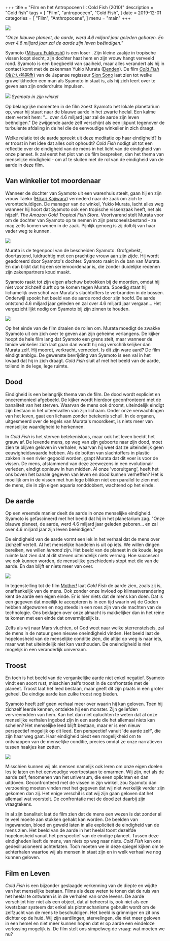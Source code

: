 +++
title = "Film en het Antropoceen II: Cold Fish (2010)"
description = "Cold fish"
tags = [
    "Film",
    "antropoceen",
    "Cold Fish",
]
date = 2019-12-01
categories = [
    "Film",
    "Anthropocene",
]
menu = "main"
+++

![](https://github.com/Boreque/deklos/blob/master/static/images/coldfish1borisvanmeurs.png?raw=true)

*"Onze blauwe planeet, de aarde, werd 4.6 miljard jaar geleden geboren. En over 4.6 miljard jaar zal de aarde zijn leven beëindigen."*

<!--more-->

Syamoto ([Mitsuru Fukikoshi](https://en.wikipedia.org/wiki/Mitsuru_Fukikoshi)) is een loser . Zijn kleine zaakje in tropische vissen loopt slecht, zijn dochter haat hem en zijn vrouw hangt verveeld rond. Syamoto is een boegbeeld van saaiheid, maar alles verandert als hij in contact komt met de zakenman Yukio Murata ([Denden](https://en.wikipedia.org/wiki/Denden)). De film [*Cold Fish* (冷たい熱帯魚)](https://www.imdb.com/title/tt1632547/?ref_=ttpl_pl_tt) van de Japanse regisseur [Sion Sono](https://www.imdb.com/name/nm0814469/?ref_=tt_ov_dr) laat zien tot welke gruwelijkheden een man als Syamoto in staat is, als hij zich leert over te geven aan zijn onderdrukte impulsen.

![](https://github.com/Boreque/deklos/blob/master/static/images/coldfish2borisvanmeurs.png?raw=true)
*Syamoto in zijn winkel*

Op belangrijke momenten in de film zoekt Syamoto het lokale planetarium op, waar hij staart naar de blauwe aarde in het zwarte heelal. Een kalme stem vertelt hem: "... over 4.6 miljard jaar zal de aarde zijn leven beëndigen." De zwijgende aarde zelf verschijnt als een ijkpunt tegenover de turbulente afdaling in de hel die de eenvoudige winkelier in zich draagt. 

Welke relatie tot de aarde spreekt uit deze meditatie op haar eindigheid? Is er troost in het idee dat alles ooit ophoudt? *Cold Fish* nodigt uit tot een reflectie over de eindigheid van de mens in het licht van de eindigheid van onze planeet. Ik zal eerst het plot van de film bespreken, dan het thema van menselijke eindigheid - om af te sluiten met de rol van de eindigheid van de aarde in deze film.


## Van winkelier tot moordenaar

Wanneer de dochter van Syamoto uit een warenhuis steelt, gaan hij en zijn vrouw Taeko ([Hikari Kajiwara](https://www.imdb.com/name/nm2069032/)) vernederd naar de zaak om zich te verontschuldigen. De manager van de winkel, Yukio Murata, lacht alles weg wanneer hij hoort dat Syamoto ook een tropische vissenzaak heeft, net als hijzelf. *The Amazon Gold Tropical Fish Store*. Voortvarend stelt Murata voor om de dochter van Syamoto op te nemen in zijn personeelsbestand - ze mag zelfs komen wonen in de zaak. Pijnlijk genoeg is zij dolblij van haar vader weg te kunnen. 

![](https://github.com/Boreque/deklos/blob/master/static/images/coldfish3borisvanmeurs.png?raw=true)

Murata is de tegenpool van de bescheiden Syamoto. Grofgebekt, doortastend, luidruchtig met een prachtige vrouw aan zijn zijde. Hij wordt geadoreerd door Syamoto's dochter. Syamoto raakt in de ban van Murata. En dan blijkt dat hij een seriemoordenaar is, die zonder duidelijke redenen zijn zakenpartners koud maakt.

Syamoto raakt tot zijn eigen afschuw betrokken bij de moorden, omdat hij niet voor zichzelf durft op te komen tegen Murata. Spoedig staat hij lichamelijk overschot van Murata's slachtoffers te verbranden in de bossen. Onderwijl spookt het beeld van de aarde rond door zijn hoofd. De aarde ontstond 4.6 miljard jaar geleden en zal over 4.6 miljard jaar vergaan... Het vergezicht lijkt nodig om Syamoto bij zijn zinnen te houden.

![](https://github.com/Boreque/deklos/blob/master/static/images/coldfish4borisvanmeurs.png?raw=true)

Op het einde van de film draaien de rollen om. Murata moedigt de zwakke Syamoto uit om zich over te geven aan zijn geheime verlangens. De kijker hoopt de hele film lang dat Syamoto een grens stelt, maar wanneer de timide winkelier zich laat gaan dan wordt hij nóg verschrikkelijker dan Murata zelf. Hij moordt, verkracht, vernedert. Is dit zijn ware aard? De film eindigt ambigu. De gewenste bevrijding van Syamoto is een val in het kwaad dat hij in zich draagt. *Cold Fish* sluit af met het beeld van de aarde, tollend in de lege, lege ruimte.

## Dood

Eindigheid is een belangrijk thema van de film. De dood wordt expliciet en onceremonieel afgebeeld. De kijker wordt hierdoor geconfronteerd met de banaliteit van het sterven. Waarvan de mens ook droomt, uiteindelijk eindigt zijn bestaan in het uiteenvallen van zijn lichaam. Onder onze verwachtingen van het leven, gaat een lichaam zonder betekenis schuil. In de organen, uitgesmeerd over de tegels van Murata's moordkeet, is niets meer van menselijke waardigheid te herkennen.

In *Cold Fish* is het sterven betekenisloos, maar ook het leven beeldt het grauw af. De levende mens, op weg van zijn geboorte naar zijn dood, moet zien te blijven geloven in verhalen, waarvan hij weet dat ze uiteindelijk geen eeuwigheidswaarde hebben. Als de botten van slachtoffers in plastic zakken in een rivier gegooid worden, grapt Murata dat dit voer is voor de vissen. De mens, afstammend van deze zeewezens in een evolutionair verleden, eindigt opnieuw in hun midden. Al onze 'vooruitgang', heeft het ons boven het banale gegeven van leven en dood kunnen verheffen? Het is moeilijk om in de vissen met hun lege blikken niet een parallel te zien met de mens, die in zijn eigen aquaria ronddobbert, wachtend op het einde. 


## De aarde

Op een vreemde manier deelt de aarde in onze menselijke eindigheid. Syamoto is gefascineerd met het beeld dat hij in het planetarium zag. "Onze blauwe planeet, de aarde, werd 4.6 miljard jaar geleden geboren... en zal over 4.6 miljard jaar zijn leven beëindigen." 

De eindigheid van de aarde vormt een lek in het verhaal dat de mens over zichzelf vertelt. Al het menselijke handelen is uit op iets. We willen dingen bereiken, we willen *iemand* zijn. Het beeld van de planeet in de koude, lege ruimte laat zien dat al dit streven uiteindelijk niets vermag. Hoe succesvol we ook kunnen worden, de menselijke geschiedenis stopt met die van de aarde. En dan blijft er niets meer van over.

![](https://github.com/Boreque/deklos/blob/master/static/images/coldfish5borisvanmeurs.png?raw=true)

In tegenstelling tot de film [Mother!](https://de-klos.net/mother) laat *Cold Fish* de aarde zien, zoals zij is, onafhankelijk van de mens. Ook zonder onze invloed op klimaatverandering kent de aarde een eigen einde. Er is hier niets dat de mens kan doen. Dat is een gegeven dat moeilijk te accepteren is in een tijd waarin wij de Goden hebben afgezworen en nog steeds in een roes zijn van de machten van de technologie. Ons beklagen over onze almacht is makkelijker dan in het reine te komen met een einde dat onvermijdelijk is.

Zelfs als wij naar Mars vluchten, of God weet naar welke sterrenstelsels, zal de mens in de natuur geen nieuwe oneindigheid vinden. Het beeld laat de hopeloosheid van de menselijke conditie zien, die altijd op weg is naar iets, maar wat het uiteindelijk niet kan vasthouden. De oneindigheid is niet mogelijk in een veranderlijk universum. 

## Troost


En toch is het beeld van de vergankelijke aarde niet enkel negatief. Syamoto vindt een soort rust, misschien zelfs troost in de confrontatie met de planeet. Troost laat het leed bestaan, maar geeft dit zijn plaats in een groter geheel. De eindige aarde kan zulke troost nog bieden. 

Syamoto heeft zelf geen verhaal meer over waarin hij kan geloven. Toen hij zichzelf leerde kennen, ontdekte hij een monster. Zijn geliefden vervreemdden van hem. Kan het dan niet opluchten te weten dat al onze menselijke verhalen ingebed zijn in een aarde die het allemaal niets kan schelen? Het menselijke leed blijft bestaan, maar er is een nieuw perspectief mogelijk op dit leed. Een perspectief vanuit 'de aarde zelf', die zijn haar weg gaat. Haar eindigheid biedt een mogelijkheid om te ontsnappen van de menselijke conditie, precies omdat ze onze narratieven tussen haakjes kan zetten. 

![](https://github.com/Boreque/deklos/blob/master/static/images/coldfish6borisvanmeurs.png?raw=true)

Misschien kunnen wij als mensen namelijk ook leren om onze eigen doelen los te laten en het eenvoudige voortbestaan te omarmen. Wij zijn, net als de aarde zelf, fenomenen van het universum, die even oplichten en dan uitdoven. Geconfronteerd met de vissen in zijn winkel, zou Syamoto dan verzoening moeten vinden met het gegeven dat wij niet werkelijk verder zijn gekomen dan zij. Het enige verschil is dat wij zijn gaan geloven dat het allemaal wat voorstelt. De confrontatie met de dood zet daarbij zijn vraagtekens.

In al zijn banaliteit laat de film zien dat de mens een wezen is dat zonder al te veel moeite aan stukken gehakt kan worden. De beelden van ingewanden, bloed en geweld laten in alle expliciteit de eindigheid van de mens zien. Het beeld van de aarde in het heelal toont dezelfde hopeloosheid vanuit het perspectief van de eindige planeet. Tussen deze eindigheden leeft de mens, van niets op weg naar niets. *Cold Fish* kan ons gedesillusioneerd achterlaten. Toch moeten we in deze spiegel kijken om te achterhalen waartoe wij als mensen in staat zijn en in welk verhaal we nog kunnen geloven. 

## Film en Leven

*Cold Fish* is een bijzonder geslaagde verkenning van de diepte en wijdte van het menselijke bestaan. Films als deze weten te tonen dat de ruis van het heelal te ontwaren is in de verhalen van onze levens. De aarde verschijnt hier niet als een object, dat al beheerst is, ook niet als een kwetsbaar systeem dat enkel als plotmechanisme gebruikt wordt om de zelfzucht van de mens te beschuldigen. Het beeld is grimmiger en zit ons dichter op de huid. Wij zijn aardlingen, stervelingen, die niet meer geloven in een hemel en niet meer kunnen hopen dat er op aarde een eindeloze verlossing mogelijk is. De film stelt ons simpelweg de vraag: wat moeten we nu?



